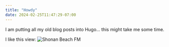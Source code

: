 ```yaml
---
title: "Howdy"
date: 2024-02-25T11:47:29-07:00
---
```


I am putting all my old blog posts into Hugo... this might take me some time.


I like this view:
![Shonan Beach FM](assets/images/shonan.png "Shonan Beach view of Mt Fuji")

